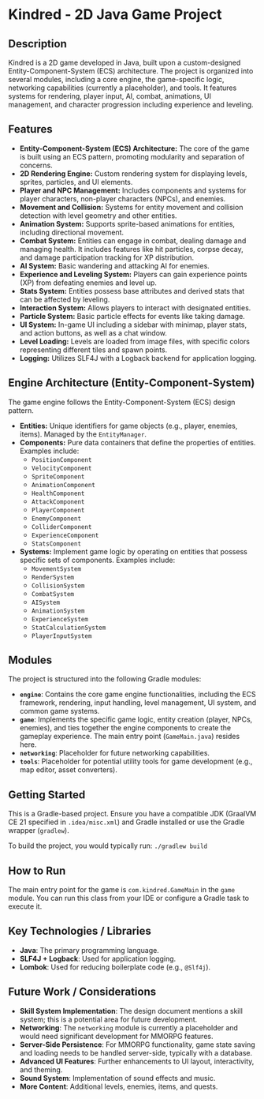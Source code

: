 # Kindred - 2D Java Game Project

## Description

Kindred is a 2D game developed in Java, built upon a custom-designed Entity-Component-System (ECS) architecture. The project is organized into several modules, including a core engine, the game-specific logic, networking capabilities (currently a placeholder), and tools. It features systems for rendering, player input, AI, combat, animations, UI management, and character progression including experience and leveling.

## Features

* **Entity-Component-System (ECS) Architecture:** The core of the game is built using an ECS pattern, promoting modularity and separation of concerns.
* **2D Rendering Engine:** Custom rendering system for displaying levels, sprites, particles, and UI elements.
* **Player and NPC Management:** Includes components and systems for player characters, non-player characters (NPCs), and enemies.
* **Movement and Collision:** Systems for entity movement and collision detection with level geometry and other entities.
* **Animation System:** Supports sprite-based animations for entities, including directional movement.
* **Combat System:** Entities can engage in combat, dealing damage and managing health. It includes features like hit particles, corpse decay, and damage participation tracking for XP distribution.
* **AI System:** Basic wandering and attacking AI for enemies.
* **Experience and Leveling System:** Players can gain experience points (XP) from defeating enemies and level up.
* **Stats System:** Entities possess base attributes and derived stats that can be affected by leveling.
* **Interaction System:** Allows players to interact with designated entities.
* **Particle System:** Basic particle effects for events like taking damage.
* **UI System:** In-game UI including a sidebar with minimap, player stats, and action buttons, as well as a chat window.
* **Level Loading:** Levels are loaded from image files, with specific colors representing different tiles and spawn points.
* **Logging:** Utilizes SLF4J with a Logback backend for application logging.

## Engine Architecture (Entity-Component-System)

The game engine follows the Entity-Component-System (ECS) design pattern.

* **Entities:** Unique identifiers for game objects (e.g., player, enemies, items). Managed by the `EntityManager`.
* **Components:** Pure data containers that define the properties of entities. Examples include:
    * `PositionComponent`
    * `VelocityComponent`
    * `SpriteComponent`
    * `AnimationComponent`
    * `HealthComponent`
    * `AttackComponent`
    * `PlayerComponent`
    * `EnemyComponent`
    * `ColliderComponent`
    * `ExperienceComponent`
    * `StatsComponent`
* **Systems:** Implement game logic by operating on entities that possess specific sets of components. Examples include:
    * `MovementSystem`
    * `RenderSystem`
    * `CollisionSystem`
    * `CombatSystem`
    * `AISystem`
    * `AnimationSystem`
    * `ExperienceSystem`
    * `StatCalculationSystem`
    * `PlayerInputSystem`

## Modules

The project is structured into the following Gradle modules:

* **`engine`**: Contains the core game engine functionalities, including the ECS framework, rendering, input handling, level management, UI system, and common game systems.
* **`game`**: Implements the specific game logic, entity creation (player, NPCs, enemies), and ties together the engine components to create the gameplay experience. The main entry point (`GameMain.java`) resides here.
* **`networking`**: Placeholder for future networking capabilities.
* **`tools`**: Placeholder for potential utility tools for game development (e.g., map editor, asset converters).

## Getting Started

This is a Gradle-based project. Ensure you have a compatible JDK (GraalVM CE 21 specified in `.idea/misc.xml`) and Gradle installed or use the Gradle wrapper (`gradlew`).

To build the project, you would typically run:
`./gradlew build`

## How to Run

The main entry point for the game is `com.kindred.GameMain` in the `game` module. You can run this class from your IDE or configure a Gradle task to execute it.

## Key Technologies / Libraries

* **Java**: The primary programming language.
* **SLF4J + Logback**: Used for application logging.
* **Lombok**: Used for reducing boilerplate code (e.g., `@Slf4j`).

## Future Work / Considerations

* **Skill System Implementation**: The design document mentions a skill system; this is a potential area for future development.
* **Networking**: The `networking` module is currently a placeholder and would need significant development for MMORPG features.
* **Server-Side Persistence**: For MMORPG functionality, game state saving and loading needs to be handled server-side, typically with a database.
* **Advanced UI Features**: Further enhancements to UI layout, interactivity, and theming.
* **Sound System**: Implementation of sound effects and music.
* **More Content**: Additional levels, enemies, items, and quests.